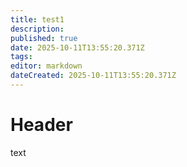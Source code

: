 ```yaml
---
title: test1
description: 
published: true
date: 2025-10-11T13:55:20.371Z
tags: 
editor: markdown
dateCreated: 2025-10-11T13:55:20.371Z
---
```


# Header



<div>text</div>
